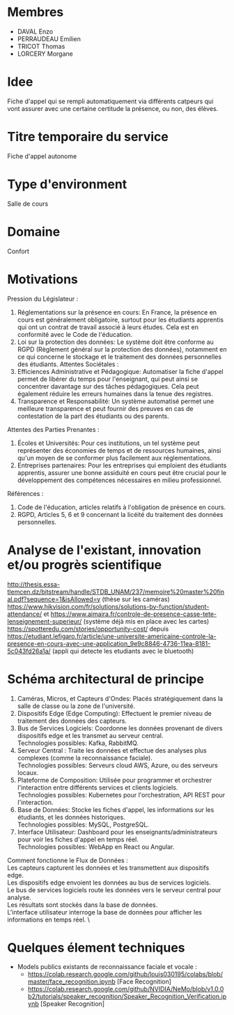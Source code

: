 # Membres
- DAVAL Enzo
- PERRAUDEAU Emilien
- TRICOT Thomas
- LORCERY Morgane

# Idee
Fiche d'appel qui se rempli automatiquement via différents catpeurs qui vont assurer avec une certaine certitude la présence, ou non, des élèves.

# Titre temporaire du service
Fiche d'appel autonome

# Type d'environment
Salle de cours

# Domaine
Confort

# Motivations
Pression du Législateur : 
1) Réglementations sur la présence en cours: En France, la présence en cours est généralement obligatoire, surtout pour les étudiants apprentis qui ont un contrat de travail associé à leurs études. Cela est en conformité avec le Code de l'éducation.
2) Loi sur la protection des données: Le système doit être conforme au RGPD (Règlement général sur la protection des données), notamment en ce qui concerne le stockage et le traitement des données personnelles des étudiants. 
Attentes Sociétales :
1) Efficiences Administrative et Pédagogique: Automatiser la fiche d'appel permet de libérer du temps pour l'enseignant, qui peut ainsi se concentrer davantage sur des tâches pédagogiques. Cela peut également réduire les erreurs humaines dans la tenue des registres.
2) Transparence et Responsabilité: Un système automatisé permet une meilleure transparence et peut fournir des preuves en cas de contestation de la part des étudiants ou des parents.

Attentes des Parties Prenantes :
1) Écoles et Universités: Pour ces institutions, un tel système peut représenter des économies de temps et de ressources humaines, ainsi qu'un moyen de se conformer plus facilement aux réglementations.
2) Entreprises partenaires: Pour les entreprises qui emploient des étudiants apprentis, assurer une bonne assiduité en cours peut être crucial pour le développement des compétences nécessaires en milieu professionnel.

Références :
1) Code de l'éducation, articles relatifs à l'obligation de présence en cours.
2) RGPD, Articles 5, 6 et 9 concernant la licéité du traitement des données personnelles.

# Analyse de l'existant, innovation et/ou progrès scientifique
http://thesis.essa-tlemcen.dz/bitstream/handle/STDB_UNAM/237/memoire%20master%20final.pdf?sequence=1&isAllowed=y (thèse sur les caméras)
https://www.hikvision.com/fr/solutions/solutions-by-function/student-attendance/ et https://www.aimaira.fr/controle-de-presence-casse-tete-lenseignement-superieur/ (système déjà mis en place avec les cartes)
https://spotteredu.com/stories/opportunity-cost/ depuis https://etudiant.lefigaro.fr/article/une-universite-americaine-controle-la-presence-en-cours-avec-une-application_9e9c8846-4736-11ea-8181-5c043fd26a1a/ (appli qui detecte les etudiants avec le bluetooth)

# Schéma architectural de principe
1. Caméras, Micros, et Capteurs d'Ondes: Placés stratégiquement dans la salle de classe ou la zone de l'université.
2. Dispositifs Edge (Edge Computing): Effectuent le premier niveau de traitement des données des capteurs.
3. Bus de Services Logiciels: Coordonne les données provenant de divers dispositifs edge et les transmet au serveur central. \
   Technologies possibles: Kafka, RabbitMQ.
4. Serveur Central : Traite les données et effectue des analyses plus complexes (comme la reconnaissance faciale). \
  Technologies possibles: Serveurs cloud AWS, Azure, ou des serveurs locaux.
5. Plateforme de Composition: Utilisée pour programmer et orchestrer l'interaction entre différents services et clients logiciels. \
  Technologies possibles: Kubernetes pour l'orchestration, API REST pour l'interaction.
6. Base de Données: Stocke les fiches d'appel, les informations sur les étudiants, et les données historiques. \
  Technologies possibles: MySQL, PostgreSQL.
7. Interface Utilisateur: Dashboard pour les enseignants/administrateurs pour voir les fiches d'appel en temps réel. \
  Technologies possibles: WebApp en React ou Angular.

Comment fonctionne le Flux de Données : \
  Les capteurs capturent les données et les transmettent aux dispositifs edge. \
  Les dispositifs edge envoient les données au bus de services logiciels. \
  Le bus de services logiciels route les données vers le serveur central pour analyse. \
  Les résultats sont stockés dans la base de données. \
  L'interface utilisateur interroge la base de données pour afficher les informations en temps réel. \

# Quelques élement techniques
- Models publics existants de reconnaissance faciale et vocale :
  - https://colab.research.google.com/github/louis030195/colabs/blob/master/face_recognition.ipynb [Face Recognition]
  - https://colab.research.google.com/github/NVIDIA/NeMo/blob/v1.0.0b2/tutorials/speaker_recognition/Speaker_Recognition_Verification.ipynb [Speaker Recognition]
